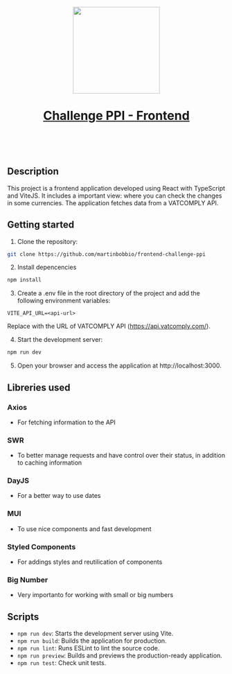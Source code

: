 <h1 align="center">
  <br>
  <img src="https://raw.githubusercontent.com/martinbobbio/frontend-challenge-ppi/master/src/assets/images/branding/ppi.jpg" width="200">
  <br>
  <br>
  <a href="https://frontend-challenge-ppi.vercel.app/">
  Challenge PPI - Frontend
  </a>
  <br>
  <br>
</h1>
<br>

## Description

This project is a frontend application developed using React with TypeScript and ViteJS. It includes a important view: where you can check the changes in some currencies. The application fetches data from a VATCOMPLY API.

## Getting started

1. Clone the repository:

```bash
git clone https://github.com/martinbobbio/frontend-challenge-ppi
```

2. Install depencencies

```bash
npm install
```

3. Create a .env file in the root directory of the project and add the following environment variables:

```plaintext
VITE_API_URL=<api-url>
```

Replace <api-url> with the URL of VATCOMPLY API (https://api.vatcomply.com/).

4. Start the development server:

```bash
npm run dev
```

5. Open your browser and access the application at http://localhost:3000.

## Libreries used

### Axios

- For fetching information to the API

### SWR

- To better manage requests and have control over their status, in addition to caching information

### DayJS

- For a better way to use dates

### MUI

- To use nice components and fast development

### Styled Components

- For addings styles and reutilication of components

### Big Number

- Very importanto for working with small or big numbers

## Scripts

- `npm run dev`: Starts the development server using Vite.
- `npm run build`: Builds the application for production.
- `npm run lint`: Runs ESLint to lint the source code.
- `npm run preview`: Builds and previews the production-ready application.
- `npm run test`: Check unit tests.
